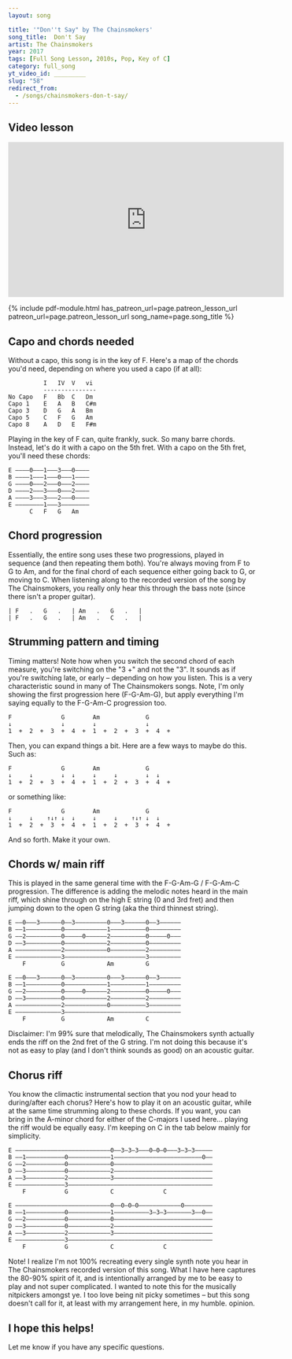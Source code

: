 ```yaml
---
layout: song

title: '"Don''t Say" by The Chainsmokers'
song_title:  Don't Say
artist: The Chainsmokers
year: 2017
tags: [Full Song Lesson, 2010s, Pop, Key of C]
category: full_song
yt_video_id: _________
slug: "58"
redirect_from:
  - /songs/chainsmokers-don-t-say/
---
```


## Video lesson

<iframe width="560" height="315" src="https://www.youtube.com/embed/cjBxw8wuE-E?showinfo=0" frameborder="0" allowfullscreen></iframe>



{% include pdf-module.html has_patreon_url=page.patreon_lesson_url patreon_url=page.patreon_lesson_url song_name=page.song_title %}



## Capo and chords needed

Without a capo, this song is in the key of F. Here's a map of the chords you'd need, depending on where you used a capo (if at all):

              I   IV  V   vi
              ---------------
    No Capo   F   Bb  C   Dm
    Capo 1    E   A   B   C#m
    Capo 3    D   G   A   Bm
    Capo 5    C   F   G   Am
    Capo 8    A   D   E   F#m

Playing in the key of F can, quite frankly, suck. So many barre chords. Instead, let's do it with a capo on the 5th fret. With a capo on the 5th fret, you'll need these chords:

    E ––––0–––1–––3–––0––––
    B ––––1–––1–––0–––1––––
    G ––––0–––2–––0–––2––––
    D ––––2–––3–––0–––2––––
    A ––––3–––3–––2–––0––––
    E ––––––––1–––3––––––––
          C   F   G   Am

## Chord progression

Essentially, the entire song uses these two progressions, played in sequence (and then repeating them both). You're always moving from F to G to Am, and for the final chord of each sequence either going back to G, or moving to C. When listening along to the recorded version of the song by The Chainsmokers, you really only hear this through the bass note (since there isn't a proper guitar).

    | F   .   G   .   | Am   .   G   .   |
    | F   .   G   .   | Am   .   C   .   |


## Strumming pattern and timing

Timing matters! Note how when you switch the second chord of each measure, you're switching on the "3 +" and not the "3". It sounds as if you're switching late, or early – depending on how you listen. This is a very characteristic sound in many of The Chainsmokers songs. Note, I'm only showing the first progression here (F-G-Am-G), but apply everything I'm saying equally to the F-G-Am-C progression too.

    F              G        Am             G
    ↓              ↓        ↓              ↓
    1  +  2  +  3  +  4  +  1  +  2  +  3  +  4  +

Then, you can expand things a bit. Here are a few ways to maybe do this. Such as:

    F              G        Am             G
    ↓     ↓        ↓  ↓     ↓     ↓        ↓  ↓
    1  +  2  +  3  +  4  +  1  +  2  +  3  +  4  +

or something like:

    F              G        Am             G
    ↓     ↓    ↑↓↑ ↓  ↓     ↓     ↓    ↑↓↑ ↓  ↓
    1  +  2  +  3  +  4  +  1  +  2  +  3  +  4  +

And so forth. Make it your own.


## Chords w/ main riff

This is played in the same general time with the F-G-Am-G / F-G-Am-C progression. The difference is adding the melodic notes heard in the main riff, which shine through on the high E string (0 and 3rd fret) and then jumping down to the open G string (aka the third thinnest string).

    E ––0–––3––––––0––3–––––––––0–––3––––––0––3––––––
    B ––1––––––––––0––––––––––––1––––––––––0–––––––––
    G ––2––––––––––0–––––0––––––2––––––––––0–––––0–––
    D ––3––––––––––0––––––––––––2––––––––––0–––––––––
    A –––––––––––––2––––––––––––0––––––––––2–––––––––
    E –––––––––––––3–––––––––––––––––––––––3–––––––––
        F          G            Am         G

    E ––0–––3––––––0––3–––––––––0–––3––––––0––3––––––
    B ––1––––––––––0––––––––––––1––––––––––1–––––––––
    G ––2––––––––––0–––––0––––––2––––––––––0–––––0–––
    D ––3––––––––––0––––––––––––2––––––––––2–––––––––
    A –––––––––––––2––––––––––––0––––––––––3–––––––––
    E –––––––––––––3–––––––––––––––––––––––––––––––––
        F          G            Am         C

Disclaimer: I'm 99% sure that melodically, The Chainsmokers synth actually ends the riff on the 2nd fret of the G string. I'm not doing this because it's not as easy to play (and I don't think sounds as good) on an acoustic guitar.

## Chorus riff

You know the climactic instrumental section that you nod your head to during/after each chorus? Here's how to play it on an acoustic guitar, while at the same time strumming along to these chords. If you want, you can bring in the A-minor chord for either of the C-majors I used here... playing the riff would be equally easy. I'm keeping on C in the tab below mainly for simplicity.

    E –––––––––––––––––––––––––––0––3–3–3–––0–0–0–––3–3–3–––––
    B ––1–––––––––––0––––––––––––1–––––––––––––––––––––––––0––
    G ––2–––––––––––0––––––––––––0––––––––––––––––––––––––––––
    D ––3–––––––––––0––––––––––––2––––––––––––––––––––––––––––
    A ––3–––––––––––2––––––––––––3––––––––––––––––––––––––––––
    E ––––––––––––––3–––––––––––––––––––––––––––––––––––––––––
        F           G            C              C

    E –––––––––––––––––––––––––––0––0–0–0––––––––––––0––––––––
    B ––1–––––––––––0––––––––––––1––––––––––3–3–3–––––––3––0––
    G ––2–––––––––––0––––––––––––0––––––––––––––––––––––––––––
    D ––3–––––––––––0––––––––––––2––––––––––––––––––––––––––––
    A ––3–––––––––––2––––––––––––3––––––––––––––––––––––––––––
    E ––––––––––––––3–––––––––––––––––––––––––––––––––––––––––
        F           G            C              C

Note! I realize I'm not 100% recreating every single synth note you hear in The Chainsmokers recorded version of this song. What I have here captures the 80-90% spirit of it, and is intentionally arranged by me to be easy to play and not super complicated.  I wanted to note this for the musically nitpickers amongst ye.  I too love being nit picky sometimes – but this song doesn't call for it, at least with my arrangement here, in my humble. opinion.

## I hope this helps!

Let me know if you have any specific questions.
